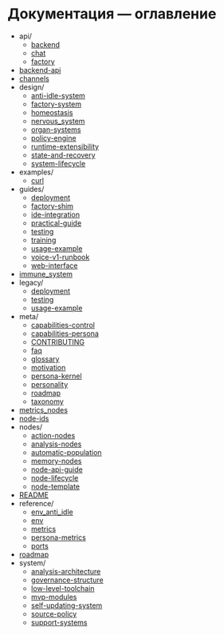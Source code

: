 <!-- neira:meta
id: NEI-20250901-210555-doc-map
intent: docs
summary: |
  Автогенерированный список файлов документации.
-->

# Документация — оглавление

- api/
  - [backend](api/backend.md)
  - [chat](api/chat.md)
  - [factory](api/factory.md)
- [backend-api](backend-api.md)
- [channels](channels.md)
- design/
  - [anti-idle-system](design/anti-idle-system.md)
  - [factory-system](design/factory-system.md)
  - [homeostasis](design/homeostasis.md)
  - [nervous_system](design/nervous_system.md)
  - [organ-systems](design/organ-systems.md)
  - [policy-engine](design/policy-engine.md)
  - [runtime-extensibility](design/runtime-extensibility.md)
  - [state-and-recovery](design/state-and-recovery.md)
  - [system-lifecycle](design/system-lifecycle.md)
- examples/
  - [curl](examples/curl.md)
- guides/
  - [deployment](guides/deployment.md)
  - [factory-shim](guides/factory-shim.md)
  - [ide-integration](guides/ide-integration.md)
  - [practical-guide](guides/practical-guide.md)
  - [testing](guides/testing.md)
  - [training](guides/training.md)
  - [usage-example](guides/usage-example.md)
  - [voice-v1-runbook](guides/voice-v1-runbook.md)
  - [web-interface](guides/web-interface.md)
- [immune_system](immune_system.md)
- legacy/
  - [deployment](legacy/deployment.md)
  - [testing](legacy/testing.md)
  - [usage-example](legacy/usage-example.md)
- meta/
  - [capabilities-control](meta/capabilities-control.md)
  - [capabilities-persona](meta/capabilities-persona.md)
  - [CONTRIBUTING](meta/CONTRIBUTING.md)
  - [faq](meta/faq.md)
  - [glossary](meta/glossary.md)
  - [motivation](meta/motivation.md)
  - [persona-kernel](meta/persona-kernel.md)
  - [personality](meta/personality.md)
  - [roadmap](meta/roadmap.md)
  - [taxonomy](meta/taxonomy.md)
- [metrics_nodes](metrics_nodes.md)
- [node-ids](node-ids.md)
- nodes/
  - [action-nodes](nodes/action-nodes.md)
  - [analysis-nodes](nodes/analysis-nodes.md)
  - [automatic-population](nodes/automatic-population.md)
  - [memory-nodes](nodes/memory-nodes.md)
  - [node-api-guide](nodes/node-api-guide.md)
  - [node-lifecycle](nodes/node-lifecycle.md)
  - [node-template](nodes/node-template.md)
- [README](README.md)
- reference/
  - [env_anti_idle](reference/env_anti_idle.md)
  - [env](reference/env.md)
  - [metrics](reference/metrics.md)
  - [persona-metrics](reference/persona-metrics.md)
  - [ports](reference/ports.md)
- [roadmap](roadmap.md)
- system/
  - [analysis-architecture](system/analysis-architecture.md)
  - [governance-structure](system/governance-structure.md)
  - [low-level-toolchain](system/low-level-toolchain.md)
  - [mvp-modules](system/mvp-modules.md)
  - [self-updating-system](system/self-updating-system.md)
  - [source-policy](system/source-policy.md)
  - [support-systems](system/support-systems.md)
